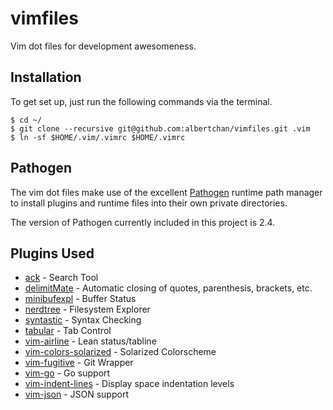 # vimfiles

Vim dot files for development awesomeness.

## Installation

To get set up, just run the following commands via the terminal.

```
$ cd ~/
$ git clone --recursive git@github.com:albertchan/vimfiles.git .vim
$ ln -sf $HOME/.vim/.vimrc $HOME/.vimrc
```

## Pathogen

The vim dot files make use of the excellent
[Pathogen](https://github.com/tpope/vim-pathogen) runtime path manager to
install plugins and runtime files into their own private directories.

The version of Pathogen currently included in this project is 2.4.

## Plugins Used

* [ack](https://github.com/mileszs/ack.vim) - Search Tool
* [delimitMate](https://github.com/vim-scripts/delimitMate.vim) - Automatic closing of quotes, parenthesis, brackets, etc.
* [minibufexpl](https://github.com/fholgado/minibufexpl.vim) - Buffer Status
* [nerdtree](https://github.com/scrooloose/nerdtree) - Filesystem Explorer
* [syntastic](https://github.com/scrooloose/syntastic) - Syntax Checking
* [tabular](https://github.com/godlygeek/tabular) - Tab Control
* [vim-airline](https://github.com/bling/vim-airline) - Lean status/tabline
* [vim-colors-solarized](https://github.com/altercation/vim-colors-solarized) - Solarized Colorscheme
* [vim-fugitive](https://github.com/tpope/vim-fugitive) - Git Wrapper
* [vim-go](https://github.com/fatih/vim-go) - Go support
* [vim-indent-lines](https://github.com/Yggdroot/indentLine) - Display space indentation levels
* [vim-json](https://github.com/elzr/vim-json) - JSON support
